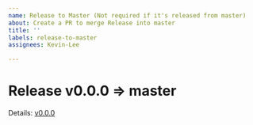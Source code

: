 ```yaml
---
name: Release to Master (Not required if it's released from master)
about: Create a PR to merge Release into master
title: ''
labels: release-to-master
assignees: Kevin-Lee

---
```


# Release v0.0.0 => master

Details: [v0.0.0](https://github.com/Kevin-Lee/logger-f/releases/tag/v0.0.0)
